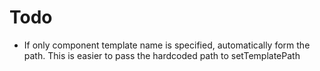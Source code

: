 # Todo
- If only component template name is specified, automatically form the path. This is easier to pass the hardcoded path to setTemplatePath

